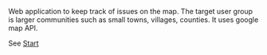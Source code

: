 Web application to keep track of issues on the map. The target user group is larger communities such as small towns, villages, counties. It uses google map API.

See [Start](Start.md)